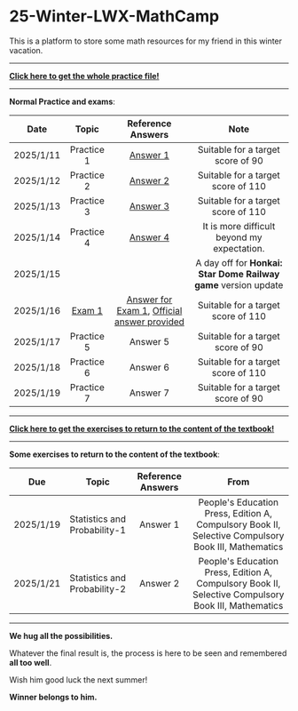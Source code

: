 # 25-Winter-LWX-MathCamp
This is a platform to store some math resources for my friend in this winter vacation.

---

**[Click here to get the whole practice file!](./For%20Star.pdf)**

---
**Normal Practice and exams**:

| Date | Topic | Reference Answers | Note |
| :----------: | :----------: | :----------: | :----------: |
| 2025/1/11 | Practice 1 | [Answer 1](./Reference%20Answers/参考解答1.pdf) | Suitable for a target score of 90 |
| 2025/1/12 | Practice 2 | [Answer 2](./Reference%20Answers/参考解答2.pdf) | Suitable for a target score of 110 |
| 2025/1/13 | Practice 3 | [Answer 3](./Reference%20Answers/参考解答3.pdf) | Suitable for a target score of 110 |
| 2025/1/14 | Practice 4 | [Answer 4](./Reference%20Answers/参考解答4.pdf) | It is more difficult beyond my expectation. |
| 2025/1/15 | | | A day off for **Honkai: Star Dome Railway game** version update | 
| 2025/1/16 | [Exam 1](./Exam/Exam1.pdf) | [Answer for Exam 1](./Reference%20Answers/试卷参考解答1.pdf), [Official answer provided](./Reference%20Answers/试卷官方参考解答1.pdf)  | Suitable for a target score of 110 |
| 2025/1/17 | Practice 5 | Answer 5 | Suitable for a target score of 90 |
| 2025/1/18 | Practice 6 | Answer 6 | Suitable for a target score of 110 |
| 2025/1/19 | Practice 7 | Answer 7 | Suitable for a target score of 90 |

---

**[Click here to get the exercises to return to the content of the textbook!](./For%20Star%20[Textbook].pdf)**

---
**Some exercises to return to the content of the textbook**:

| Due | Topic | Reference Answers | From |
| :----------: | :----------: | :----------: | :----------: |
| 2025/1/19 | Statistics and Probability-1 | Answer 1 | People's Education Press, Edition A, Compulsory Book II, Selective Compulsory Book III, Mathematics |
| 2025/1/21 | Statistics and Probability-2 | Answer 2 | People's Education Press, Edition A, Compulsory Book II, Selective Compulsory Book III, Mathematics |

---

**We hug all the possibilities.**

Whatever the final result is, the process is here to be seen and remembered **all too well**. 

Wish him good luck the next summer!

**Winner belongs to him.**
